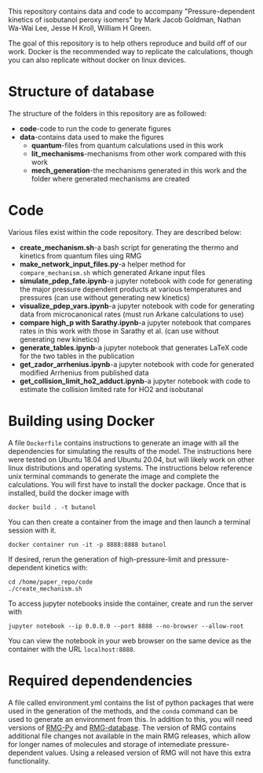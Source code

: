 This repository contains data and code to accompany "Pressure-dependent kinetics of isobutanol peroxy isomers" by Mark Jacob Goldman, Nathan Wa-Wai Lee, Jesse H Kroll, William H Green.

The goal of this repository is to help others reproduce and build off of our work. Docker is the recommended way to replicate the calculations, though you can also replicate without docker on linux devices.

# Structure of database

The structure of the folders in this repository are as followed:

* **code**-code to run the code to generate figures
* **data**-contains data used to make the figures
  * **quantum**-files from quantum calculations used in this work
  * **lit_mechanisms**-mechanisms from other work compared with this work
  * **mech_generation**-the mechanisms generated in this work and the folder where generated mechanisms are created

# Code

Various files exist within the code repository. They are described below:

* **create_mechanism.sh**-a bash script for generating the thermo and kinetics from quantum files uing RMG
* **make_network_input_files.py**-a helper method for `compare_mechanism.sh` which generated Arkane input files
* **simulate_pdep_fate.ipynb**-a jupyter notebook with code for generating the major pressure dependent products at various temperatures and pressures (can use without generating new kinetics)
* **visualize_pdep_vars.ipynb**-a jupyter notebook with code for generating data from microcanonical rates (must run Arkane calculations to use)
* **compare high_p with Sarathy.ipynb**-a jupyter notebook that compares rates in this work with those in Sarathy et al. (can use without generating new kinetics)
* **generate_tables.ipynb**-a jupyter notebook that generates LaTeX code for the two tables in the publication
* **get_zador_arrhenius.ipynb**-a jupyter notebook with code for generated modified Arrhenius from published data
* **get_collision_limit_ho2_adduct.ipynb**-a jupyter notebook with code to estimate the collision limited rate for HO2 and isobutanal

# Building using Docker

A file `Dockerfile` contains instructions to generate an image with all the dependencies for simulating the results of the model. The instructions here were tested on Ubuntu 18.04 and Ubuntu 20.04, but will likely work on other linux distributions and operating systems. The instructions below reference unix terminal commands to generate the image and complete the calculations. You will first have to install the docker package. Once that is installed, build the docker image with 

```
docker build . -t butanol
```

You can then create a container from the image and then launch a terminal session with it.

```
docker container run -it -p 8888:8888 butanol
```

If desired, rerun the generation of high-pressure-limit and pressure-dependent kinetics with:

```
cd /home/paper_repo/code
./create_mechanism.sh
```

To access jupyter notebooks inside the container, create and run the server with

```
jupyter notebook --ip 0.0.0.0 --port 8888 --no-browser --allow-root
```

You can view the notebook in your web browser on the same device as the container with the URL `localhost:8888`.

# Required dependendencies

A file called environment.yml contains the list of python packages that were used in the generation of the methods, and the `conda` command can be used to generate an environment from this. In addition to this, you will need versions of [RMG-Py](https://github.com/goldmanm/RMG-Py/tree/64374493bdf8cab36d3ed7ca815c71c76a13fe73) and [RMG-database](https://github.com/ReactionMechanismGenerator/RMG-database/tree/d626e2bd535faf1cb4c3c1618cfff8ad1bbe3dd9). The version of RMG contains additional file changes not available in the main RMG releases, which allow for longer names of molecules and storage of intemediate pressure-dependent values. Using a released version of RMG will not have this extra functionality.

